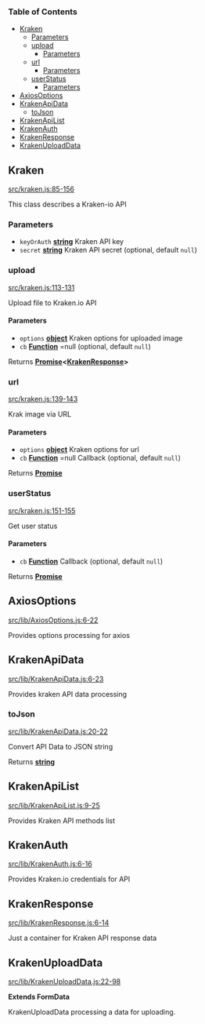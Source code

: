 <!-- Generated by documentation.js. Update this documentation by updating the source code. -->

### Table of Contents

*   [Kraken][1]
    *   [Parameters][2]
    *   [upload][3]
        *   [Parameters][4]
    *   [url][5]
        *   [Parameters][6]
    *   [userStatus][7]
        *   [Parameters][8]
*   [AxiosOptions][9]
*   [KrakenApiData][10]
    *   [toJson][11]
*   [KrakenApiList][12]
*   [KrakenAuth][13]
*   [KrakenResponse][14]
*   [KrakenUploadData][15]

## Kraken

[src/kraken.js:85-156][16]

This class describes a Kraken-io API

### Parameters

*   `keyOrAuth` **[string][17]** Kraken API key
*   `secret` **[string][17]** Kraken API secret (optional, default `null`)

### upload

[src/kraken.js:113-131][18]

Upload file to Kraken.io API

#### Parameters

*   `options` **[object][19]** Kraken options for uploaded image
*   `cb` **[Function][20]** \=null (optional, default `null`)

Returns **[Promise][21]<[KrakenResponse][22]>** 

### url

[src/kraken.js:139-143][23]

Krak image via URL

#### Parameters

*   `options` **[object][19]** Kraken options for url
*   `cb` **[Function][20]** \=null Callback (optional, default `null`)

Returns **[Promise][21]** 

### userStatus

[src/kraken.js:151-155][24]

Get user status

#### Parameters

*   `cb` **[Function][20]** Callback (optional, default `null`)

Returns **[Promise][21]** 

## AxiosOptions

[src/lib/AxiosOptions.js:6-22][25]

Provides options processing for axios

## KrakenApiData

[src/lib/KrakenApiData.js:6-23][26]

Provides kraken API data processing

### toJson

[src/lib/KrakenApiData.js:20-22][27]

Convert API Data to JSON string

Returns **[string][17]** 

## KrakenApiList

[src/lib/KrakenApiList.js:9-25][28]

Provides Kraken API methods list

## KrakenAuth

[src/lib/KrakenAuth.js:6-16][29]

Provides Kraken.io credentials for API

## KrakenResponse

[src/lib/KrakenResponse.js:6-14][30]

Just a container for Kraken API response data

## KrakenUploadData

[src/lib/KrakenUploadData.js:22-98][31]

**Extends FormData**

KrakenUploadData processing a data for uploading.

[1]: #kraken

[2]: #parameters

[3]: #upload

[4]: #parameters-1

[5]: #url

[6]: #parameters-2

[7]: #userstatus

[8]: #parameters-3

[9]: #axiosoptions

[10]: #krakenapidata

[11]: #tojson

[12]: #krakenapilist

[13]: #krakenauth

[14]: #krakenresponse

[15]: #krakenuploaddata

[16]: https://github.com/kraken-io/kraken-node/blob/c8da5ef930242a7d015cd71346ddafbcc7ad1c1c/src/kraken.js#L85-L156 "Source code on GitHub"

[17]: https://developer.mozilla.org/docs/Web/JavaScript/Reference/Global_Objects/String

[18]: https://github.com/kraken-io/kraken-node/blob/c8da5ef930242a7d015cd71346ddafbcc7ad1c1c/src/kraken.js#L113-L131 "Source code on GitHub"

[19]: https://developer.mozilla.org/docs/Web/JavaScript/Reference/Global_Objects/Object

[20]: https://developer.mozilla.org/docs/Web/JavaScript/Reference/Statements/function

[21]: https://developer.mozilla.org/docs/Web/JavaScript/Reference/Global_Objects/Promise

[22]: #krakenresponse

[23]: https://github.com/kraken-io/kraken-node/blob/c8da5ef930242a7d015cd71346ddafbcc7ad1c1c/src/kraken.js#L139-L143 "Source code on GitHub"

[24]: https://github.com/kraken-io/kraken-node/blob/c8da5ef930242a7d015cd71346ddafbcc7ad1c1c/src/kraken.js#L151-L155 "Source code on GitHub"

[25]: https://github.com/kraken-io/kraken-node/blob/c8da5ef930242a7d015cd71346ddafbcc7ad1c1c/src/lib/AxiosOptions.js#L6-L22 "Source code on GitHub"

[26]: https://github.com/kraken-io/kraken-node/blob/c8da5ef930242a7d015cd71346ddafbcc7ad1c1c/src/lib/KrakenApiData.js#L6-L23 "Source code on GitHub"

[27]: https://github.com/kraken-io/kraken-node/blob/c8da5ef930242a7d015cd71346ddafbcc7ad1c1c/src/lib/KrakenApiData.js#L20-L22 "Source code on GitHub"

[28]: https://github.com/kraken-io/kraken-node/blob/c8da5ef930242a7d015cd71346ddafbcc7ad1c1c/src/lib/KrakenApiList.js#L9-L25 "Source code on GitHub"

[29]: https://github.com/kraken-io/kraken-node/blob/c8da5ef930242a7d015cd71346ddafbcc7ad1c1c/src/lib/KrakenAuth.js#L6-L16 "Source code on GitHub"

[30]: https://github.com/kraken-io/kraken-node/blob/c8da5ef930242a7d015cd71346ddafbcc7ad1c1c/src/lib/KrakenResponse.js#L6-L14 "Source code on GitHub"

[31]: https://github.com/kraken-io/kraken-node/blob/c8da5ef930242a7d015cd71346ddafbcc7ad1c1c/src/lib/KrakenUploadData.js#L22-L98 "Source code on GitHub"

